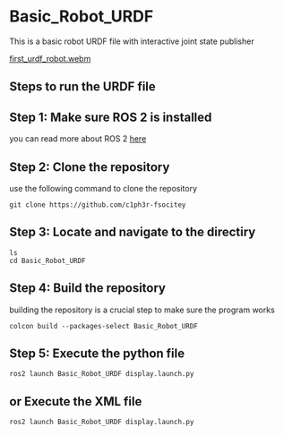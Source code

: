 # Basic_Robot_URDF
This is a basic robot URDF file with interactive joint state publisher

[first_urdf_robot.webm](https://github.com/c1ph3r-fsocitey/Basic_Robot_URDF/assets/109020327/edd76e98-6829-4a08-8447-428a7e32383a)

## Steps to run the URDF file

## Step 1: Make sure ROS 2 is installed
you can read more about ROS 2 [here](https://docs.ros.org/en/humble/Installation.html)

## Step 2: Clone the repository
use the following command to clone the repository
```
git clone https://github.com/c1ph3r-fsocitey
```

## Step 3: Locate and navigate to the directiry 
```
ls
cd Basic_Robot_URDF
```

## Step 4: Build the repository
building the repository is a crucial step to make sure the program works
```
colcon build --packages-select Basic_Robot_URDF
```

## Step 5: Execute the python file
```
ros2 launch Basic_Robot_URDF display.launch.py
```
## or Execute the XML file
```
ros2 launch Basic_Robot_URDF display.launch.py
```

